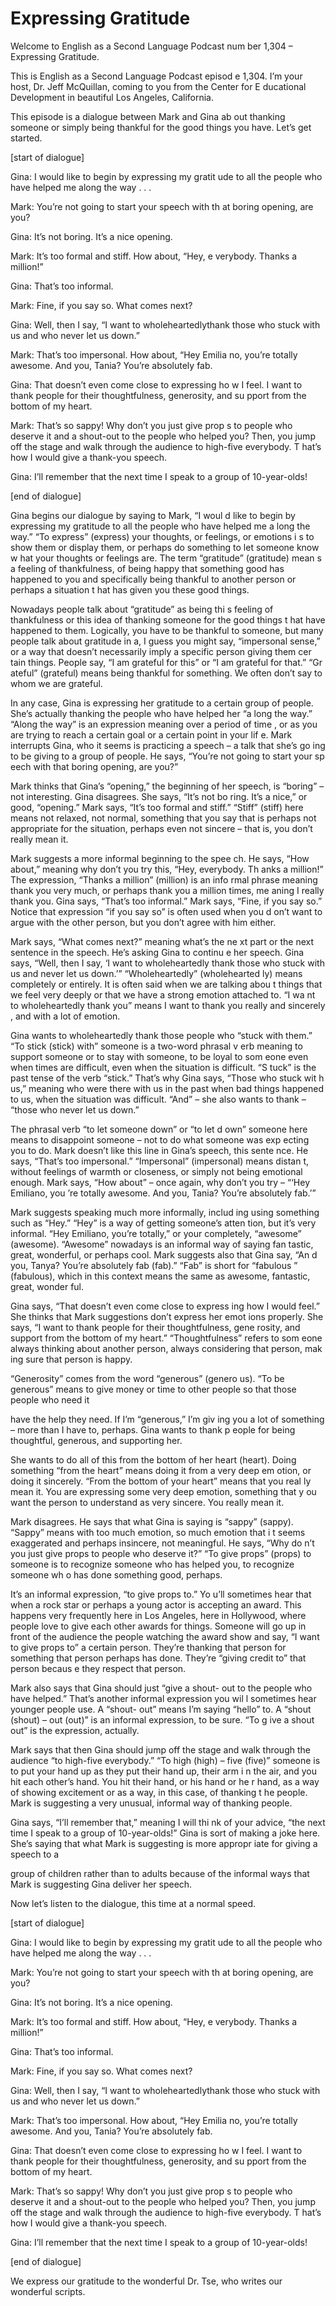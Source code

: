 # Expressing Gratitude

Welcome to English as a Second Language Podcast num ber 1,304 – Expressing Gratitude.

This is English as a Second Language Podcast episod e 1,304. I’m your host, Dr. Jeff McQuillan, coming to you from the Center for E ducational Development in beautiful Los Angeles, California.

This episode is a dialogue between Mark and Gina ab out thanking someone or simply being thankful for the good things you have.  Let’s get started.

[start of dialogue]

Gina: I would like to begin by expressing my gratit ude to all the people who have helped me along the way . . .

Mark: You’re not going to start your speech with th at boring opening, are you?

Gina: It’s not boring. It’s a nice opening.

Mark: It’s too formal and stiff. How about, “Hey, e verybody. Thanks a million!”

Gina: That’s too informal.

Mark: Fine, if you say so. What comes next?

Gina: Well, then I say, “I want to wholeheartedlythank those who stuck with us and who never let us down.”

Mark: That’s too impersonal. How about, “Hey Emilia no, you’re totally awesome. And you, Tania? You’re absolutely fab.

Gina: That doesn’t even come close to expressing ho w I feel. I want to thank people for their thoughtfulness, generosity, and su pport from the bottom of my heart.

Mark: That’s so sappy! Why don’t you just give prop s to people who deserve it and a shout-out to the people who helped you? Then,  you jump off the stage and walk through the audience to high-five everybody. T hat’s how I would give a thank-you speech.

Gina: I’ll remember that the next time I speak to a  group of 10-year-olds!

[end of dialogue]

Gina begins our dialogue by saying to Mark, “I woul d like to begin by expressing my gratitude to all the people who have helped me a long the way.” “To express” (express) your thoughts, or feelings, or emotions i s to show them or display them, or perhaps do something to let someone know w hat your thoughts or feelings are. The term “gratitude” (gratitude) mean s a feeling of thankfulness, of being happy that something good has happened to you  and specifically being thankful to another person or perhaps a situation t hat has given you these good things.

Nowadays people talk about “gratitude” as being thi s feeling of thankfulness or this idea of thanking someone for the good things t hat have happened to them. Logically, you have to be thankful to someone, but many people talk about gratitude in a, I guess you might say, “impersonal sense,” or a way that doesn’t necessarily imply a specific person giving them cer tain things. People say, “I am grateful for this” or “I am grateful for that.” “Gr ateful” (grateful) means being thankful for something. We often don’t say to whom we are grateful.

In any case, Gina is expressing her gratitude to a certain group of people. She’s actually thanking the people who have helped her “a long the way.” “Along the way” is an expression meaning over a period of time , or as you are trying to reach a certain goal or a certain point in your lif e. Mark interrupts Gina, who it seems is practicing a speech – a talk that she’s go ing to be giving to a group of people. He says, “You’re not going to start your sp eech with that boring opening, are you?”

Mark thinks that Gina’s “opening,” the beginning of  her speech, is “boring” – not interesting. Gina disagrees. She says, “It’s not bo ring. It’s a nice,” or good, “opening.” Mark says, “It’s too formal and stiff.” “Stiff” (stiff) here means not relaxed, not normal, something that you say that is  perhaps not appropriate for the situation, perhaps even not sincere – that is, you don’t really mean it.

Mark suggests a more informal beginning to the spee ch. He says, “How about,” meaning why don’t you try this, “Hey, everybody. Th anks a million!” The expression, “Thanks a million” (million) is an info rmal phrase meaning thank you very much, or perhaps thank you a million times, me aning I really thank you. Gina says, “That’s too informal.” Mark says, “Fine,  if you say so.” Notice that expression “if you say so” is often used when you d on’t want to argue with the other person, but you don’t agree with him either.

 Mark says, “What comes next?” meaning what’s the ne xt part or the next sentence in the speech. He’s asking Gina to continu e her speech. Gina says, “Well, then I say, ‘I want to wholeheartedly thank those who stuck with us and never let us down.’” “Wholeheartedly” (wholehearted ly) means completely or entirely. It is often said when we are talking abou t things that we feel very deeply or that we have a strong emotion attached to. “I wa nt to wholeheartedly thank you” means I want to thank you really and sincerely , and with a lot of emotion.

Gina wants to wholeheartedly thank those people who  “stuck with them.” “To stick (stick) with” someone is a two-word phrasal v erb meaning to support someone or to stay with someone, to be loyal to som eone even when times are difficult, even when the situation is difficult. “S tuck” is the past tense of the verb “stick.” That’s why Gina says, “Those who stuck wit h us,” meaning who were there with us in the past when bad things happened to us, when the situation was difficult. “And” – she also wants to thank – “those  who never let us down.”

The phrasal verb “to let someone down” or “to let d own” someone here means to disappoint someone – not to do what someone was exp ecting you to do. Mark doesn’t like this line in Gina’s speech, this sente nce. He says, “That’s too impersonal.” “Impersonal” (impersonal) means distan t, without feelings of warmth or closeness, or simply not being emotional enough.  Mark says, “How about” – once again, why don’t you try – “‘Hey Emiliano, you ’re totally awesome. And you, Tania? You’re absolutely fab.’”

Mark suggests speaking much more informally, includ ing using something such as “Hey.” “Hey” is a way of getting someone’s atten tion, but it’s very informal. “Hey Emiliano, you’re totally,” or your completely,  “awesome” (awesome). “Awesome” nowadays is an informal way of saying fan tastic, great, wonderful, or perhaps cool. Mark suggests also that Gina say, “An d you, Tanya? You’re absolutely fab (fab).” “Fab” is short for “fabulous ” (fabulous), which in this context means the same as awesome, fantastic, great, wonder ful.

Gina says, “That doesn’t even come close to express ing how I would feel.” She thinks that Mark suggestions don’t express her emot ions properly. She says, “I want to thank people for their thoughtfulness, gene rosity, and support from the bottom of my heart.” “Thoughtfulness” refers to som eone always thinking about another person, always considering that person, mak ing sure that person is happy.

“Generosity” comes from the word “generous” (genero us). “To be generous” means to give money or time to other people so that  those people who need it

have the help they need. If I’m “generous,” I’m giv ing you a lot of something – more than I have to, perhaps. Gina wants to thank p eople for being thoughtful, generous, and supporting her.

She wants to do all of this from the bottom of her heart (heart). Doing something “from the heart” means doing it from a very deep em otion, or doing it sincerely. “From the bottom of your heart” means that you real ly mean it. You are expressing some very deep emotion, something that y ou want the person to understand as very sincere. You really mean it.

Mark disagrees. He says that what Gina is saying is  “sappy” (sappy). “Sappy” means with too much emotion, so much emotion that i t seems exaggerated and perhaps insincere, not meaningful. He says, “Why do n’t you just give props to people who deserve it?” “To give props” (props) to someone is to recognize someone who has helped you, to recognize someone wh o has done something good, perhaps.

It’s an informal expression, “to give props to.” Yo u’ll sometimes hear that when a rock star or perhaps a young actor is accepting an award. This happens very frequently here in Los Angeles, here in Hollywood, where people love to give each other awards for things. Someone will go up in  front of the audience the people watching the award show and say, “I want to give props to” a certain person. They’re thanking that person for something that person perhaps has done. They’re “giving credit to” that person becaus e they respect that person.

Mark also says that Gina should just “give a shout- out to the people who have helped.” That’s another informal expression you wil l sometimes hear younger people use. A “shout- out” means I’m saying “hello”  to. A “shout (shout) – out (out)” is an informal expression, to be sure. “To g ive a shout out” is the expression, actually.

Mark says that then Gina should jump off the stage and walk through the audience “to high-five everybody.” “To high (high) – five (five)” someone is to put your hand up as they put their hand up, their arm i n the air, and you hit each other’s hand. You hit their hand, or his hand or he r hand, as a way of showing excitement or as a way, in this case, of thanking t he people. Mark is suggesting a very unusual, informal way of thanking people.

Gina says, “I’ll remember that,” meaning I will thi nk of your advice, “the next time I speak to a group of 10-year-olds!” Gina is sort of making a joke here. She’s saying that what Mark is suggesting is more appropr iate for giving a speech to a

group of children rather than to adults because of the informal ways that Mark is suggesting Gina deliver her speech.

Now let’s listen to the dialogue, this time at a normal speed.

[start of dialogue]

Gina: I would like to begin by expressing my gratit ude to all the people who have helped me along the way . . .

Mark: You’re not going to start your speech with th at boring opening, are you?

Gina: It’s not boring. It’s a nice opening.

Mark: It’s too formal and stiff. How about, “Hey, e verybody. Thanks a million!”

Gina: That’s too informal.

Mark: Fine, if you say so. What comes next?

Gina: Well, then I say, “I want to wholeheartedlythank those who stuck with us and who never let us down.”

Mark: That’s too impersonal. How about, “Hey Emilia no, you’re totally awesome. And you, Tania? You’re absolutely fab.

Gina: That doesn’t even come close to expressing ho w I feel. I want to thank people for their thoughtfulness, generosity, and su pport from the bottom of my heart.

Mark: That’s so sappy! Why don’t you just give prop s to people who deserve it and a shout-out to the people who helped you? Then,  you jump off the stage and walk through the audience to high-five everybody. T hat’s how I would give a thank-you speech.

Gina: I’ll remember that the next time I speak to a  group of 10-year-olds!

[end of dialogue]

We express our gratitude to the wonderful Dr. Tse, who writes our wonderful scripts.



